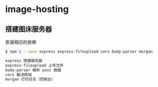 # image-hosting

## 搭建图床服务器

安装相应的依赖

```bash
$ npm i --save express express-fileupload cors body-parser morgan

express 搭建服务器
express-fileupload 上传文件
body-parser 解析 post 数据
cors 解决跨域 
morgan 打印日志（控制台）

```

